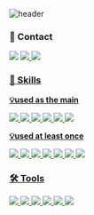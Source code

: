 ![header](https://capsule-render.vercel.app/api?type=venom&color=auto&theme=buefy&text=Welcome%20to%20Sohyeon's%20GitHub!&fontSize=35&desc=👋%20Hi%20there!%20I’m%20developer%20who%20tries%20to%20create%20better%20services%20for%20people&fontColor=FCB8B8)


### 💌 Contact

<img src="https://img.shields.io/badge/Notion-D3D3D3.svg?style=for-the-badge&logo=notion&logoColor=000000" />
<a href="https://www.instagram.com/_hxx_sh?igsh=MTBhdDl3ZjJyamsyMQ=="><img src="https://img.shields.io/badge/Instagram-FFB5C0.svg?style=for-the-badge&logo=instagram&logoColor=FF0069" />
<img src="https://img.shields.io/badge/Mail_Address-EA4335.svg?style=for-the-badge&logo=gmail&logoColor=FFFFFF" />



### 🌟 Skills

**💡used as the main**

<img src="https://img.shields.io/badge/Python-3776AB.svg?style=for-the-badge&logo=python&logoColor=FFFFFF" />
<img src="https://img.shields.io/badge/C++-00599C.svg?style=for-the-badge&logo=cplusplus&logoColor=FFFFFF" />
<img src="https://img.shields.io/badge/Java-5D87BF.svg?style=for-the-badge&logo=openjdk&logoColor=FFFFFF" />
<img src="https://img.shields.io/badge/Spring-6DB33F.svg?style=for-the-badge&logo=spring&logoColor=FFFFFF" />
<img src="https://img.shields.io/badge/Amazon_AWS-232F3E.svg?style=for-the-badge&logo=amazonwebservices&logoColor=FF9900" />
<img src="https://img.shields.io/badge/MySQL-4479A1.svg?style=for-the-badge&logo=gmail&logoColor=FFFFFF" />


**💡used at least once**

<img src="https://img.shields.io/badge/C-A8B9CC.svg?style=for-the-badge&logo=c&logoColor=FFFFFF" />
<img src="https://img.shields.io/badge/Go_Lang-00ADD8.svg?style=for-the-badge&logo=go&logoColor=FFFFFF" />
<img src="https://img.shields.io/badge/Node.js-5FA04E.svg?style=for-the-badge&logo=nodedotjs&logoColor=FFFFFF" />
<img src="https://img.shields.io/badge/HTML-E34F26.svg?style=for-the-badge&logo=html5&logoColor=FFFFFF" />
<img src="https://img.shields.io/badge/CSS-1572B6.svg?style=for-the-badge&logo=css3&logoColor=FFFFFF" />
<img src="https://img.shields.io/badge/Docker-2496ED.svg?style=for-the-badge&logo=docker&logoColor=FFFFFF" />
<img src="https://img.shields.io/badge/json%20web%20tokens-323330?style=for-the-badge&logo=json-web-tokens&logoColor=pink" />



### 🛠️ Tools

<img src="https://img.shields.io/badge/InteliJIDEA-D3D3D3.svg?style=for-the-badge&logo=intellijidea&logoColor=000000" />
<img src="https://img.shields.io/badge/DataGrip-D3D3D3.svg?style=for-the-badge&logo=datagrip&logoColor=000000" />
<img src="https://img.shields.io/badge/VSCode-0078D7.svg?style=for-the-badge&logo=docker&logoColor=FFFFFF" />
<img src="https://img.shields.io/badge/Microsoft_Excel-217346?style=for-the-badge&logo=microsoft-excel&logoColor=white" />
<img src="https://img.shields.io/badge/Microsoft_PowerPoint-B7472A?style=for-the-badge&logo=microsoft-powerpoint&logoColor=white" />
<img src="https://img.shields.io/badge/Microsoft_Word-2B579A?style=for-the-badge&logo=microsoft-word&logoColor=white" />


